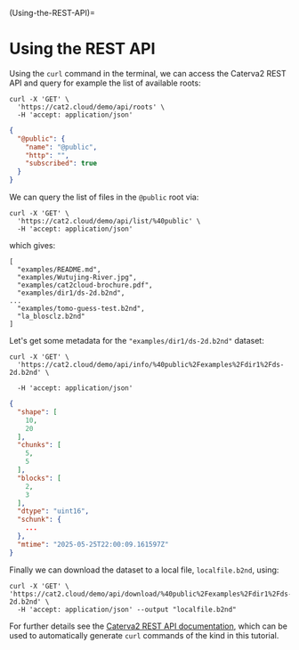 (Using-the-REST-API)=
# Using the REST API
Using the ``curl`` command in the terminal, we can access the Caterva2 REST API and query for example the list of available roots:
```
curl -X 'GET' \
  'https://cat2.cloud/demo/api/roots' \
  -H 'accept: application/json'
```
```json
{
  "@public": {
    "name": "@public",
    "http": "",
    "subscribed": true
  }
}
```
We can query the list of files in the `@public` root via:
```
curl -X 'GET' \
  'https://cat2.cloud/demo/api/list/%40public' \
  -H 'accept: application/json'
```
which gives:
```
[
  "examples/README.md",
  "examples/Wutujing-River.jpg",
  "examples/cat2cloud-brochure.pdf",
  "examples/dir1/ds-2d.b2nd",
...
  "examples/tomo-guess-test.b2nd",
  "la_blosclz.b2nd"
]
```
Let's get some metadata for the `"examples/dir1/ds-2d.b2nd"` dataset:
```
curl -X 'GET' \
  'https://cat2.cloud/demo/api/info/%40public%2Fexamples%2Fdir1%2Fds-2d.b2nd' \

  -H 'accept: application/json'
```
```json
{
  "shape": [
    10,
    20
  ],
  "chunks": [
    5,
    5
  ],
  "blocks": [
    2,
    3
  ],
  "dtype": "uint16",
  "schunk": {
    ...
  },
  "mtime": "2025-05-25T22:00:09.161597Z"
}

```
Finally we can download the dataset to a local file, `localfile.b2nd`, using:
```
curl -X 'GET' \
'https://cat2.cloud/demo/api/download/%40public%2Fexamples%2Fdir1%2Fds-2d.b2nd' \
  -H 'accept: application/json' --output "localfile.b2nd"
```
For further details see the [Caterva2 REST API documentation](https://cat2.cloud/demo/docs), which can be used to automatically generate ``curl`` commands of the kind in this tutorial.
